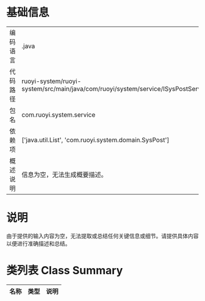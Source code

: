 # 基础信息

|      |      |
|------|------|
| 编码语言 | .java |
| 代码路径 | ruoyi-system/ruoyi-system/src/main/java/com/ruoyi/system/service/ISysPostService.java |
| 包名 | com.ruoyi.system.service |
| 依赖项 | ['java.util.List', 'com.ruoyi.system.domain.SysPost'] |
| 概述说明 | 信息为空，无法生成概要描述。 |

# 说明

由于提供的输入内容为空，无法提取或总结任何关键信息或细节。请提供具体内容以便进行准确描述和总结。

# 类列表 Class Summary

| 名称   | 类型  | 说明 |
|-------|------|-------------|




